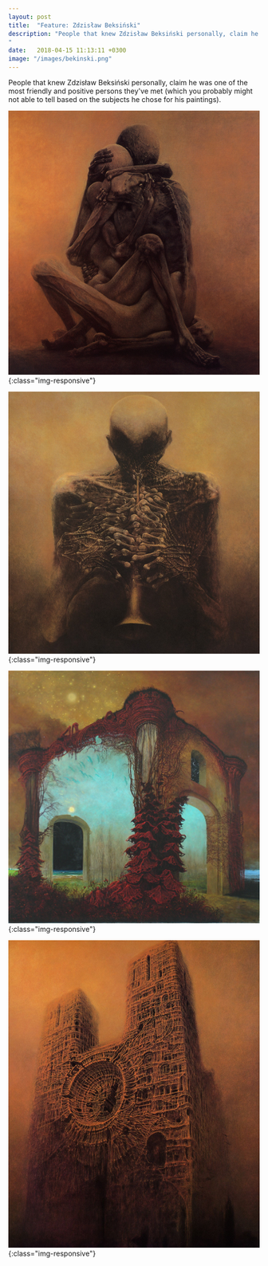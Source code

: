 ```yaml
---
layout: post
title:  "Feature: Zdzisław Beksiński"
description: "People that knew Zdzisław Beksiński personally, claim he was one of the most friendly and positive persons they’ve met (which you probably might not able to tell based on the subjects he chose for his paintings).
"
date:   2018-04-15 11:13:11 +0300
image: "/images/bekinski.png"
---
```

People that knew Zdzisław Beksiński personally, claim he was one of the most friendly and positive persons they've met (which you probably might not able to tell based on the subjects he chose for his paintings).

![crowd](/images/bekinski1.jpg){:class="img-responsive"}

![crowd](/images/bekinski.jpg){:class="img-responsive"}

![crowd](/images/bekinski2.jpg){:class="img-responsive"}

![crowd](/images/bekinski4.jpg){:class="img-responsive"}
